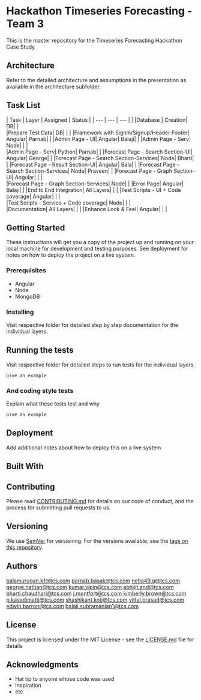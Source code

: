 # Hackathon Timeseries Forecasting - Team 3

This is the master repository for the Timeseries Forecasting Hackathon Case Study

## Architecture

Refer to the detailed architecture and assumptions in the presentation as available in the architecture subfolder.

## Task List

| Task |	Layer |	Assigned | Status |
| --- | --- | --- | |
|Database | Creation|	DB| |	
|Prepare Test Data|	DB| | |	
|Framework with SignIn/Signup/Header Footer|	Angular|	Parnab| |
|Admin Page - UI|	Angular|	Balaji| |
|Admin Page - Serv|	Node| | |	
|Admin Page - Serv|	Python|	Parnab| |
|Forecast Page - Search Section-UI|	Angular|	George| |
|Forecast Page - Search Section-Services|	Node|	Bharti| |
|Forecast Page - Result Section-UI|	Angular|	Bala| |
|Forecast Page - Search Section-Services|	Node|	Praveen| |
|Forecast Page - Graph Section-UI|	Angular| | |	
|Forecast Page - Graph Section-Services|	Node| |	
|Error Page|	Angular|	Balaji| |
|End to End Integration|	All Layers| | |	
|Test Scripts - UI + Code coverage|	Angular| | |	
|Test Scripts - Service + Code coverage|	Node| | |	
|Documentation|	All Layers| | |	
|Enhance Look & Feel|	Angular| | |	

## Getting Started

These instructions will get you a copy of the project up and running on your local machine for development and testing purposes. See deployment for notes on how to deploy the project on a live system.

### Prerequisites

- Angular
- Node
- MongoDB

### Installing

Visit respective folder for detailed step by step documentation for the individual layers.

## Running the tests

Visit respective folder for detailed steps to run tests for the individual layers.

```
Give an example
```

### And coding style tests

Explain what these tests test and why

```
Give an example
```

## Deployment

Add additional notes about how to deploy this on a live system

## Built With

## Contributing

Please read [CONTRIBUTING.md](https://gist.github.com/PurpleBooth/b24679402957c63ec426) for details on our code of conduct, and the process for submitting pull requests to us.

## Versioning

We use [SemVer](http://semver.org/) for versioning. For the versions available, see the [tags on this repository](https://github.com/your/project/tags). 

## Authors

balamurugan.k1@tcs.com
parnab.basak@tcs.com
neha49.g@tcs.com
george.nathan@tcs.com
kumar.vipin@tcs.com
abhijit.and@tcs.com
bharti.chaudhari@tcs.com
j.montfort@tcs.com
kimberly.brown@tcs.com
p.kavadimatti@tcs.com
shashikant.koti@tcs.com
vittal.prasad@tcs.com
edwin.barron@tcs.com
balaji.subramanian1@tcs.com

## License

This project is licensed under the MIT License - see the [LICENSE.md](LICENSE.md) file for details

## Acknowledgments

* Hat tip to anyone whose code was used
* Inspiration
* etc
